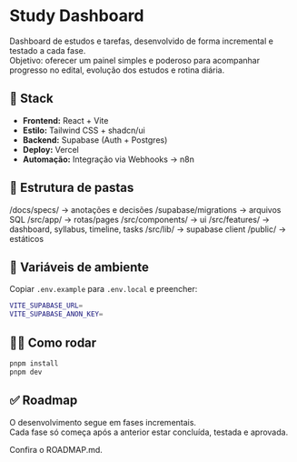 # Study Dashboard

Dashboard de estudos e tarefas, desenvolvido de forma incremental e testado a cada fase.  
Objetivo: oferecer um painel simples e poderoso para acompanhar progresso no edital, evolução dos estudos e rotina diária.

## 🚀 Stack
- **Frontend:** React + Vite
- **Estilo:** Tailwind CSS + shadcn/ui
- **Backend:** Supabase (Auth + Postgres)
- **Deploy:** Vercel
- **Automação:** Integração via Webhooks → n8n

## 📂 Estrutura de pastas

/docs/specs/         -> anotações e decisões
/supabase/migrations -> arquivos SQL
/src/app/            -> rotas/pages
/src/components/     -> ui
/src/features/       -> dashboard, syllabus, timeline, tasks
/src/lib/            -> supabase client
/public/             -> estáticos

## 🔑 Variáveis de ambiente
Copiar `.env.example` para `.env.local` e preencher:
```bash
VITE_SUPABASE_URL=
VITE_SUPABASE_ANON_KEY=
```

## 🧑‍💻 Como rodar
```bash
pnpm install
pnpm dev
```

## ✅ Roadmap

O desenvolvimento segue em fases incrementais.  
Cada fase só começa após a anterior estar concluída, testada e aprovada.

Confira o ROADMAP.md.

